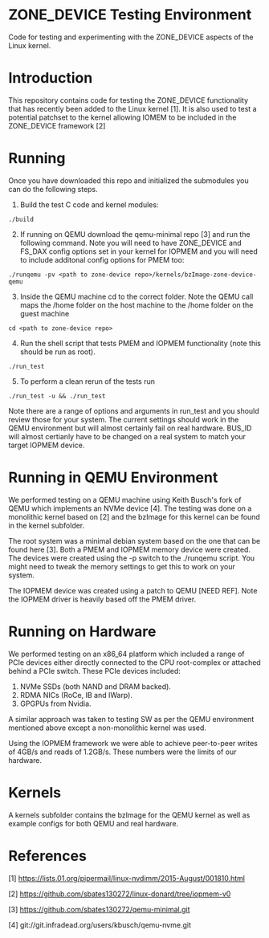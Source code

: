 # ZONE_DEVICE Testing Environment

Code for testing and experimenting with the ZONE_DEVICE aspects of the
Linux kernel.

# Introduction

This repository contains code for testing the ZONE_DEVICE
functionality that has recently been added to the Linux kernel [1]. It is
also used to test a potential patchset to the kernel allowing IOMEM to
be included in the ZONE_DEVICE framework [2]

# Running

Once you have downloaded this repo and initialized the submodules you
can do the following steps.

  1. Build the test C code and kernel modules:

  ```
  ./build
  ```
  2. If running on QEMU download the qemu-minimal repo [3] and run the
  following command. Note you will need to have ZONE_DEVICE and FS_DAX
  config options set in your kernel for IOPMEM and you will need to
  include additonal config options for PMEM too:

  ```
  ./runqemu -pv <path to zone-device repo>/kernels/bzImage-zone-device-qemu
  ```
  3. Inside the QEMU machine cd to the correct folder. Note the QEMU
  call maps the /home folder on the host machine to the /home folder
  on the guest machine

  ```
  cd <path to zone-device repo>
  ```
  4. Run the shell script that tests PMEM and IOPMEM functionality
  (note this should be run as root).
  ```
  ./run_test
  ```
  5. To perform a clean rerun of the tests run
  ```
  ./run_test -u && ./run_test
  ```

Note there are a range of options and arguments in run_test and you
should review those for your system. The current settings should work
in the QEMU environment but will almost certainly fail on real
hardware. BUS_ID will almost certianly have to be changed on a real
system to match your target IOPMEM device.

# Running in QEMU Environment

We performed testing on a QEMU machine using Keith Busch's fork of
QEMU which implements an NVMe device [4]. The testing was done on a
monolithic kernel based on [2] and the bzImage for this kernel can be
found in the kernel subfolder.

The root system was a minimal debian system based on the one that can
be found here [3]. Both a PMEM and IOPMEM memory device were
created. The devices were created using the -p switch to the
./runqemu script. You might need to tweak the memory settings to get
this to work on your system.

The IOPMEM device was created using a patch to QEMU [NEED REF]. Note
the IOPMEM driver is heavily based off the PMEM driver.

# Running on Hardware

We performed testing on an x86_64 platform which included a range of
PCIe devices either directly connected to the CPU root-complex or
attached behind a PCIe switch. These PCIe devices included:

1. NVMe SSDs (both NAND and DRAM backed).
2. RDMA NICs (RoCe, IB and IWarp).
3. GPGPUs from Nvidia.

A similar approach was taken to testing SW as per the QEMU environment
mentioned above except a non-monolithic kernel was used.

Using the IOPMEM framework we were able to achieve peer-to-peer writes
of 4GB/s and reads of 1.2GB/s. These numbers were the limits of our
hardware.

# Kernels

A kernels subfolder contains the bzImage for the QEMU kernel as well
as example configs for both QEMU and real hardware.

# References

[1] https://lists.01.org/pipermail/linux-nvdimm/2015-August/001810.html

[2] https://github.com/sbates130272/linux-donard/tree/iopmem-v0

[3] https://github.com/sbates130272/qemu-minimal.git

[4] git://git.infradead.org/users/kbusch/qemu-nvme.git
